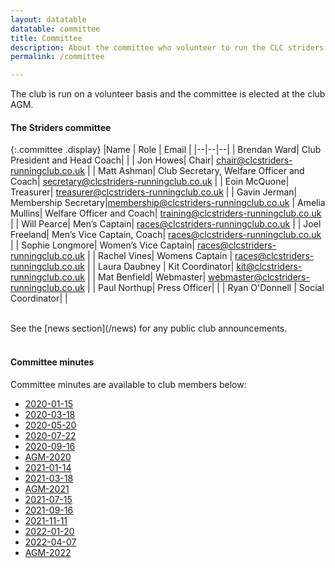 ```yaml
---
layout: datatable
datatable: committee
title: Committee
description: About the committee who volunteer to run the CLC striders running club
permalink: /committee

---
```


The club is run on a volunteer basis and the committee is elected at the club AGM.

#### The Striders committee

{:.committee .display}
|Name | Role | Email |
|--|--|--|
| Brendan Ward| Club President and Head Coach| |
| Jon Howes| Chair| <chair@clcstriders-runningclub.co.uk> |
| Matt Ashman| Club Secretary, Welfare Officer and Coach| <secretary@clcstriders-runningclub.co.uk> |
| Eoin McQuone| Treasurer| <treasurer@clcstriders-runningclub.co.uk> |
| Gavin Jerman| Membership Secretary|<membership@clcstriders-runningclub.co.uk>
| Amelia Mullins| Welfare Officer and Coach| <training@clcstriders-runningclub.co.uk> |
| Will Pearce| Men’s Captain| <races@clcstriders-runningclub.co.uk> |
| Joel Freeland| Men’s Vice Captain, Coach| <races@clcstriders-runningclub.co.uk> |
| Sophie Longmore| Women’s Vice Captain| <races@clcstriders-runningclub.co.uk> |
| Rachel Vines| Womens Captain | <races@clcstriders-runningclub.co.uk> |
| Laura Daubney | Kit Coordinator| <kit@clcstriders-runningclub.co.uk> |
| Mat Benfield| Webmaster| <webmaster@clcstriders-runningclub.co.uk> |
| Paul Northup| Press Officer| |
| Ryan O'Donnell | Social Coordinator| |

<br>
See the [news section](/news) for any public club announcements.

#### <br>Committee minutes

Committee minutes are available to club members below: 

- [2020-01-15](/assets/Committee-minutes/2020-01-15.pdf) 
- [2020-03-18](/assets/Committee-minutes/2020-03-18.pdf) 
- [2020-05-20](/assets/Committee-minutes/2020-05-20.pdf) 
- [2020-07-22](/assets/Committee-minutes/2020-07-22.pdf) 
- [2020-09-16](/assets/Committee-minutes/2020-09-16.pdf) 
- [AGM-2020](/assets/Committee-minutes/AGM-2020.pdf) 
- [2021-01-14](/assets/Committee-minutes/2021-01-14.pdf) 
- [2021-03-18](/assets/Committee-minutes/2021-03-18.pdf) 
- [AGM-2021](/assets/Committee-minutes/AGM-2021.pdf) 
- [2021-07-15](/assets/Committee-minutes/2021-07-15.pdf) 
- [2021-09-16](/assets/Committee-minutes/2021-09-16.pdf) 
- [2021-11-11](assets/Committee-minutes/2021-11-11.pdf)
- [2022-01-20](assets/Committee-minutes/2022-01-20.pdf)
- [2022-04-07](assets/Committee-minutes/2022-04-07.pdf)
- [AGM-2022](/assets/Committee-minutes/AGM-2022.pdf) 

